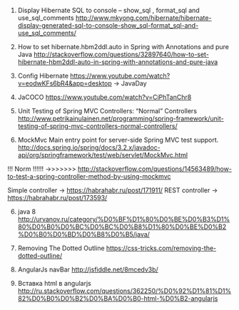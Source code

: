 1. Display Hibernate SQL to console – show_sql , format_sql and use_sql_comments
http://www.mkyong.com/hibernate/hibernate-display-generated-sql-to-console-show_sql-format_sql-and-use_sql_comments/

2. How to set hibernate.hbm2ddl.auto in Spring with Annotations and pure Java
http://stackoverflow.com/questions/32897640/how-to-set-hibernate-hbm2ddl-auto-in-spring-with-annotations-and-pure-java

3. Config Hibernate
https://www.youtube.com/watch?v=eodwKFs6bR4&app=desktop -> JavaDay

4. JaCOCO
https://www.youtube.com/watch?v=CiPhTanChr8

5. Unit Testing of Spring MVC Controllers: “Normal” Controllers
http://www.petrikainulainen.net/programming/spring-framework/unit-testing-of-spring-mvc-controllers-normal-controllers/

5. MockMvc
Main entry point for server-side Spring MVC test support.
http://docs.spring.io/spring/docs/3.2.x/javadoc-api/org/springframework/test/web/servlet/MockMvc.html

!!! Norm !!!!!! ->>>>>>>
http://stackoverflow.com/questions/14563489/how-to-test-a-spring-controller-method-by-using-mockmvc

Simple controller -> https://habrahabr.ru/post/171911/
REST controller -> https://habrahabr.ru/post/173593/


6. java 8
http://urvanov.ru/category/%D0%BF%D1%80%D0%BE%D0%B3%D1%80%D0%B0%D0%BC%D0%BC%D0%B8%D1%80%D0%BE%D0%B2%D0%B0%D0%BD%D0%B8%D0%B5/java/

7.  Removing The Dotted Outline
https://css-tricks.com/removing-the-dotted-outline/

8. AngularJs navBar
http://jsfiddle.net/8mcedv3b/


9. Вставка html в angularjs
http://ru.stackoverflow.com/questions/362250/%D0%92%D1%81%D1%82%D0%B0%D0%B2%D0%BA%D0%B0-html-%D0%B2-angularjs
